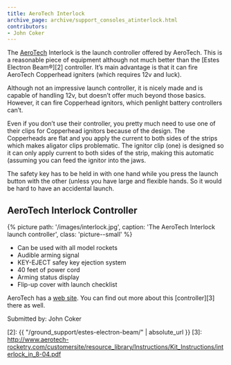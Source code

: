 ```yaml
---
title: AeroTech Interlock
archive_page: archive/support_consoles_atinterlock.html
contributors:
- John Coker
---
```

The [AeroTech][1] Interlock is the launch controller offered by AeroTech.
This is a reasonable piece of equipment although not much better than the [Estes Electron Beam®][2] controller.
It’s main advantage is that it can fire AeroTech Copperhead igniters (which requires 12v and luck).

Although not an impressive launch controller, it is nicely made and is capable of handling 12v, but doesn’t offer much beyond those basics.
However, it can fire Copperhead ignitors, which penlight battery controllers can’t.

Even if you don’t use their controller, you pretty much need to use one of their clips for Copperhead ignitors because of the design.
The Copperheads are flat and you apply the current to both sides of the strips which makes aligator clips problematic.
The ignitor clip (one) is designed so it can only apply current to both sides of the strip, making this automatic (assuming you can feed the ignitor into the jaws.

The safety key has to be held in with one hand while you press the launch button with the other (unless you have large and flexible hands.
So it would be hard to have an accidental launch.

## AeroTech Interlock Controller

{% picture path: '/images/interlock.jpg', caption: 'The AeroTech Interlock launch controller', class: 'picture--small' %}

- Can be used with all model rockets
- Audible arming signal
- KEY-EJECT safey key ejection system
- 40 feet of power cord
- Arming status display
- Flip-up cover with launch checklist

AeroTech has a [web site][1].
You can find out more about this [controller][3] there as well.

Submitted by: John Coker

[1]: http://www.aerotech-rocketry.com
[2]: {{ "/ground_support/estes-electron-beam/" | absolute_url }}
[3]: http://www.aerotech-rocketry.com/customersite/resource_library/Instructions/Kit_Instructions/interlock_in_8-04.pdf
